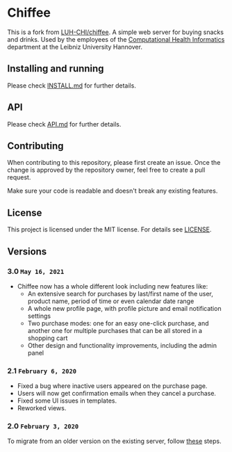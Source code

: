 # Chiffee

This is a fork from [LUH-CHI/chiffee](https://github.com/LUH-CHI/chiffee). A simple web server for buying snacks and 
drinks. Used by the employees of the [Computational Health Informatics](https://www.chi.uni-hannover.de/) department at 
the Leibniz University Hannover.

## Installing and running

Please check [INSTALL.md](INSTALL.md) for further details.

## API

Please check [API.md](API.md) for further details.

## Contributing

When contributing to this repository, please first create an issue. Once the change is approved by the repository 
owner, feel free to create a pull request.

Make sure your code is readable and doesn't break any existing features.

## License

This project is licensed under the MIT license. For details see [LICENSE](LICENSE).

## Versions

### 3.0 `May 16, 2021`
- Chiffee now has a whole different look including new features like:
    * An extensive search for purchases by last/first name of the user, product name, period of time or even calendar 
      date range
    * A whole new profile page, with profile picture and email notification settings
    * Two purchase modes: one for an easy one-click purchase, and another one for multiple purchases that can be all 
      stored in a shopping cart
    * Other design and functionality improvements, including the admin panel

### 2.1 `February 6, 2020`
- Fixed a bug where inactive users appeared on the purchase page.
- Users will now get confirmation emails when they cancel a purchase.
- Fixed some UI issues in templates.
- Reworked views.

### 2.0 `February 3, 2020`

To migrate from an older version on the existing server, follow [these](INSTALL.md#migrating) steps.
